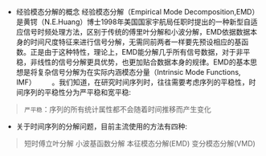 + 经验模态分解的概念
    经验模态分解（Empirical Mode Decomposition,EMD）是黄锷（N.E.Huang）博士1998年美国国家宇航局任职时提出的一种新型自适应信号时频处理方法，区别于传统的傅里叶分解和小波分解，EMD依据数据本身的时间尺度特征来进行信号分解，无需同前两者一样要先预设相应的基函数。正是由于这种特性，理论上，EMD能分解几乎所有信号数据，对于非平稳，非线性的信号分解更具优势，也更加贴合数据本身的规律。EMD的基本思想是将复杂信号分解为在实际内涵模态分量（Intrinsic Mode Functions, IMF）
&emsp;&emsp;。我们知道，在研究时间序列时，往往需要考虑序列的平稳性，时间序列的平稳性分为严平稳和宽平稳:
> `严平稳`：序列的所有统计属性都不会随着时间推移而产生变化

+ 关于时间序列的分解问题，目前主流使用的方法有四种:

> 短时傅立叶分解
> 小波基函数分解
> 本征模态分解(EMD)
> 变分模态分解(VMD)

